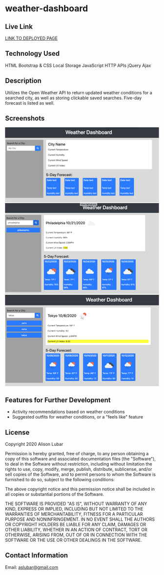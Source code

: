 # weather-dashboard

## Live Link
[LINK TO DEPLOYED PAGE](https://theoriginalison.github.io/weather-dashboard/)

## Technology Used
HTML
Bootstrap & CSS
Local Storage
JavaScript
HTTP APIs
jQuery
Ajax

## Description
Utilizes the Open Weather API to return updated weather conditions for a searched city, as well as storing clickable saved searches. Five-day forecast is listed as well.

## Screenshots
![Screenshot of Weather Dashboard before user searches](./assets/pre-search.png)
![Screenshot of Weather Dashboard with one search](./assets/one-city.png)
![Screenshot of Weather Dashboard with stored cities](./assets/weather-dashboard-screenshot.png)

## Features for Further Development
- Activity recommendations based on weather conditions
- Suggested outfits for weather conditions, or a "feels like" feature

## License

Copyright 2020 Alison Lubar

Permission is hereby granted, free of charge, to any person obtaining a copy of this software and associated documentation files (the "Software"), to deal in the Software without restriction, including without limitation the rights to use, copy, modify, merge, publish, distribute, sublicense, and/or sell copies of the Software, and to permit persons to whom the Software is furnished to do so, subject to the following conditions:

The above copyright notice and this permission notice shall be included in all copies or substantial portions of the Software.

THE SOFTWARE IS PROVIDED "AS IS", WITHOUT WARRANTY OF ANY KIND, EXPRESS OR IMPLIED, INCLUDING BUT NOT LIMITED TO THE WARRANTIES OF MERCHANTABILITY, FITNESS FOR A PARTICULAR PURPOSE AND NONINFRINGEMENT. IN NO EVENT SHALL THE AUTHORS OR COPYRIGHT HOLDERS BE LIABLE FOR ANY CLAIM, DAMAGES OR OTHER LIABILITY, WHETHER IN AN ACTION OF CONTRACT, TORT OR OTHERWISE, ARISING FROM, OUT OF OR IN CONNECTION WITH THE SOFTWARE OR THE USE OR OTHER DEALINGS IN THE SOFTWARE.

## Contact Information
Email: aslubar@gmail.com

